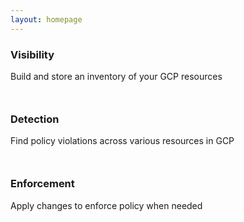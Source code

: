 ```yaml
---
layout: homepage
---
```

<div class="row" style="margin-bottom: 50px;">
    <div class="col-md-10 center-block clearfix" style="float: none">
        <div class="col-md-7">
            <h3>Visibility</h3>
            <p>Build and store an inventory of your GCP resources</p>
        </div>
        <div class="col-md-5">
        </div>
    </div>
</div>

<div class="row" style="margin-bottom: 50px;">
    <div class="col-md-10 center-block clearfix" style="float: none">
        <div class="col-md-5">
        </div>
        <div class="col-md-7">
            <h3>Detection</h3>
            <p>Find policy violations across various resources in GCP</p>
        </div>
    </div>
</div>

<div class="row" style="margin-bottom: 50px;">
    <div class="col-md-10 center-block clearfix" style="float: none">
        <div class="col-md-7">
            <h3>Enforcement</h3>
            <p>Apply changes to enforce policy when needed</p>
        </div>
        <div class="col-md-5">
        </div>
    </div>
</div>